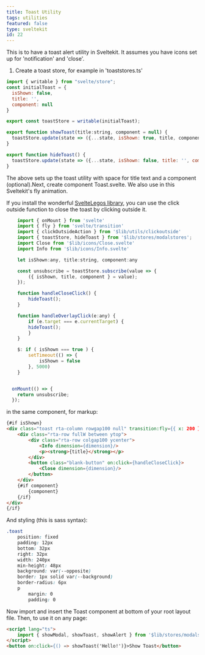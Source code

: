 ```yaml
---
title: Toast Utility
tags: utilities
featured: false
type: sveltekit
id: 22
---
```


<script>

import CodeSnippet1 from '$lib/components/CodeSnippet.svelte'
let language1 = 'javascript'
let codesnip1 = `import { writable } from "svelte/store"; const initialToast = {
  isShown: false,
  title: '',
  component: null
}

export const toastStore = writable(initialToast);

export function showToast(title:string, component = null) {
  toastStore.update(state => ({...state, isShown: true, title, component}));
}

export function hideToast() {
  toastStore.update(state => ({...state, isShown: false, title: '', component: null}));
}
`

</script>

This is to have a toast alert utility in Sveltekit. It assumes you have icons set up for 'notification' and 'close'.

1. Create a toast store, for example in 'toaststores.ts'


<CodeSnippet1 language={language1} codeSnip={codesnip1}/>


```javascript
import { writable } from "svelte/store";
const initialToast = {
  isShown: false,
  title: '',
  component: null
}

export const toastStore = writable(initialToast);

export function showToast(title:string, component = null) {
  toastStore.update(state => ({...state, isShown: true, title, component}));
}

export function hideToast() {
  toastStore.update(state => ({...state, isShown: false, title: '', component: null}));
}
```

The above sets up the toast utility with space for title text and a component (optional).Next, create component Toast.svelte. We also use in this Sveltekit's fly animation. 

If you install the wonderful <a href="https://sveltelegos.com/" target="_blank" rel="noreferrer"> SvelteLegos library</a>, you can use the click outside function to close the toast by clicking outside it. 

```javascript
    import { onMount } from 'svelte'
    import { fly } from 'svelte/transition'
    import { clickOutsideAction } from '$lib/utils/clickoutside'
    import { toastStore, hideToast } from '$lib/stores/modalstores';
    import Close from '$lib/icons/Close.svelte'
    import Info from '$lib/icons/Info.svelte'

    let isShown:any, title:string, component:any

    const unsubscribe = toastStore.subscribe(value => {
        ({ isShown, title, component } = value);
    });

    function handleCloseClick() {
        hideToast();
    }

    function handleOverlayClick(e:any) {
        if (e.target === e.currentTarget) {
        hideToast();
        }
    }

    $: if ( isShown === true ) {
        setTimeout(() => {
            isShown = false
        }, 5000)
    }


  onMount(() => {
    return unsubscribe;
  });
```

in the same component, for markup:

```html
{#if isShown}
<div class="toast rta-column rowgap100 null" transition:fly={{ x: 200 }} use:clickOutsideAction on:clickOutside={handleCloseClick}>
    <div class="rta-row fullW between ytop">
        <div class="rta-row colgap100 ycenter">
            <Info dimension={dimension}/>
            <p><strong>{title}</strong></p>
        </div>
        <button class="blank-button" on:click={handleCloseClick}>
            <Close dimension={dimension}/>
        </button>
    </div>
    {#if component}
        {component}
    {/if}
</div>
{/if}
```

And styling (this is sass syntax):

```css
.toast
    position: fixed
    padding: 12px
    bottom: 32px
    right: 32px
    width: 240px
    min-height: 48px
    background: var(--opposite)
    border: 1px solid var(--background)
    border-radius: 6px
    p
        margin: 0
        padding: 0
```

Now import and insert the Toast component at bottom of your root layout file. Then, to use it on any page:

```html
<script lang="ts">
	import { showModal, showToast, showAlert } from '$lib/stores/modalstores';
</script>
<button on:click={() => showToast('Hello!')}>Show Toast</button>
```

